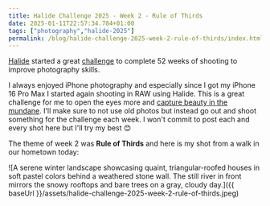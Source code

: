 ```yaml
---
title: Halide Challenge 2025 - Week 2 - Rule of Thirds
date: 2025-01-11T22:57:34.784+01:00
tags: ["photography","halide-2025"]
permalink: /blog/halide-challenge-2025-week-2-rule-of-thirds/index.html
---
```


[Halide](https://halide.cam) started a great [challenge](https://mastodon.social/@halide/113754547695933024) to complete 52 weeks of shooting to improve photography skills. 

I always enjoyed iPhone photography and especially since I got my iPhone 16 Pro Max I started again shooting in RAW using Halide. This is a great challenge for me to open the eyes more and [capture beauty in the mundane](https://erickimphotography.com/blog/2015/09/03/on-capturing-beauty-in-the-mundane/). I'll make sure to not use old photos but instead go out and shoot something for the challenge each week. I won't commit to post each and every shot here but I'll try my best 😊

The theme of week 2 was **Rule of Thirds** and here is my shot from a walk in our hometown today:

![A serene winter landscape showcasing quaint, triangular-roofed houses in soft pastel colors behind a weathered stone wall. The still river in front mirrors the snowy rooftops and bare trees on a gray, cloudy day.]({{ baseUrl }}/assets/halide-challenge-2025-week-2-rule-of-thirds.jpeg)